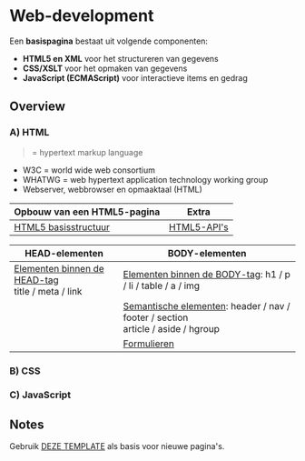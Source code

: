 # Web-development

Een **basispagina** bestaat uit volgende componenten:
* **HTML5 en XML** voor het structureren van gegevens
* **CSS/XSLT** voor het opmaken van gegevens
* **JavaScript (ECMAScript)** voor interactieve items en gedrag

## Overview

### A) HTML

> = hypertext markup language

* W3C = world wide web consortium
* WHATWG = web hypertext application technology working group
* Webserver, webbrowser en opmaaktaal (HTML)

|Opbouw van een HTML5-pagina |Extra|
|---|---|
|[HTML5 basisstructuur](./H1a.%20HTML5%20basisstructuur.md)|[HTML5-API's](./H3.%20HTML5-APIs.md)|

|HEAD-elementen|BODY-elementen|
|---|---|
|[Elementen binnen de HEAD-tag](./H1b.%20HEAD-tags.md)<br>title / meta / link|[Elementen binnen de BODY-tag](./H2a.%20HTML-elementen.md): h1 / p / li / table / a / img|
||[Semantische elementen](./H2b.%20Semantische%20elementen.md): header / nav / footer / section<br>article / aside / hgroup|
|&nbsp;|[Formulieren](./H2c.%20Formulieren.md)|



### B) CSS
### C) JavaScript

## Notes

Gebruik [DEZE TEMPLATE](00_Template.md) als basis voor nieuwe pagina's.